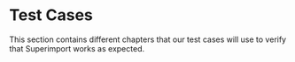 # Test Cases

This section contains different chapters that our test cases
will use to verify that Superimport works as expected.

